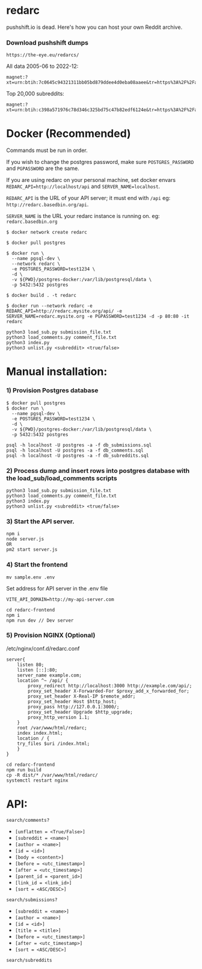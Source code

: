 # redarc
pushshift.io is dead.  Here's how you can host your own Reddit archive.
### Download pushshift dumps

```
https://the-eye.eu/redarcs/
```
All data 2005-06 to 2022-12:
```
magnet:?xt=urn:btih:7c0645c94321311bb05bd879ddee4d0eba08aaee&tr=https%3A%2F%2Facademictorrents.com%2Fannounce.php&tr=udp%3A%2F%2Ftracker.coppersurfer.tk%3A6969&tr=udp%3A%2F%2Ftracker.opentrackr.org%3A1337%2Fannounce
```
Top 20,000 subreddits:
```
magnet:?xt=urn:btih:c398a571976c78d346c325bd75c47b82edf6124e&tr=https%3A%2F%2Facademictorrents.com%2Fannounce.php&tr=udp%3A%2F%2Ftracker.coppersurfer.tk%3A6969&tr=udp%3A%2F%2Ftracker.opentrackr.org%3A1337%2Fannounce
```

# Docker (Recommended)
Commands must be run in order.

If you wish to change the postgres password, make sure `POSTGRES_PASSWORD` and `PGPASSWORD` are the same.

If you are using redarc on your personal machine, set docker envars `REDARC_API=http://localhost/api` and `SERVER_NAME=localhost`.

`REDARC_API` is the URL of your API server; it must end with `/api` 
eg: `http://redarc.basedbin.org/api`.  

`SERVER_NAME` is the URL your redarc instance is running on. eg: `redarc.basedbin.org`

```
$ docker network create redarc

$ docker pull postgres

$ docker run \
  --name pgsql-dev \
  --network redarc \
  -e POSTGRES_PASSWORD=test1234 \
  -d \
  -v ${PWD}/postgres-docker:/var/lib/postgresql/data \
  -p 5432:5432 postgres 

$ docker build . -t redarc

$ docker run --network redarc -e REDARC_API=http://redarc.mysite.org/api/ -e SERVER_NAME=redarc.mysite.org -e PGPASSWORD=test1234 -d -p 80:80 -it redarc 
```

```
python3 load_sub.py submission_file.txt
python3 load_comments.py comment_file.txt
python3 index.py
python3 unlist.py <subreddit> <true/false>
```


# Manual installation:

### 1) Provision Postgres database 

```
$ docker pull postgres
$ docker run \
  --name pgsql-dev \
  -e POSTGRES_PASSWORD=test1234 \
  -d \
  -v ${PWD}/postgres-docker:/var/lib/postgresql/data \
  -p 5432:5432 postgres 
```

```
psql -h localhost -U postgres -a -f db_submissions.sql
psql -h localhost -U postgres -a -f db_comments.sql
psql -h localhost -U postgres -a -f db_subreddits.sql
```

### 2) Process dump and insert rows into postgres database with the load_sub/load_comments scripts

```
python3 load_sub.py submission_file.txt
python3 load_comments.py comment_file.txt
python3 index.py
python3 unlist.py <subreddit> <true/false>
```

### 3) Start the API server.

```
npm i
node server.js
OR
pm2 start server.js
```

### 4) Start the frontend

```
mv sample.env .env
```
Set address for API server in the .env file

```
VITE_API_DOMAIN=http://my-api-server.com
```

```
cd redarc-frontend
npm i
npm run dev // Dev server
```

### 5) Provision NGINX (Optional)

/etc/nginx/conf.d/redarc.conf

```
server{
    listen 80;
    listen [::]:80;
    server_name example.com;
    location ^~ /api/ {
        proxy_redirect http://localhost:3000 http://example.com/api/;
        proxy_set_header X-Forwarded-For $proxy_add_x_forwarded_for;
        proxy_set_header X-Real-IP $remote_addr;
        proxy_set_header Host $http_host;
        proxy_pass http://127.0.0.1:3000/;
        proxy_set_header Upgrade $http_upgrade;
        proxy_http_version 1.1;
    }
    root /var/www/html/redarc;
    index index.html;
    location / {
    try_files $uri /index.html;
    }
}
```
```
cd redarc-frontend
npm run build 
cp -R dist/* /var/www/html/redarc/
systemctl restart nginx
```

# API:

`search/comments?`
- `[unflatten = <True/False>]`
- `[subreddit = <name>]`
- `[author = <name>]`
- `[id = <id>]`
- `[body = <content>]`
- `[before = <utc_timestamp>]`
- `[after = <utc_timestamp>]`
- `[parent_id = <parent_id>]`
- `[link_id = <link_id>]`
- `[sort = <ASC/DESC>]`

`search/submissions?`
- `[subreddit = <name>]`
- `[author = <name>]`
- `[id = <id>]`
- `[title = <title>]`
- `[before = <utc_timestamp>]`
- `[after = <utc_timestamp>]`
- `[sort = <ASC/DESC>]`

`search/subreddits`